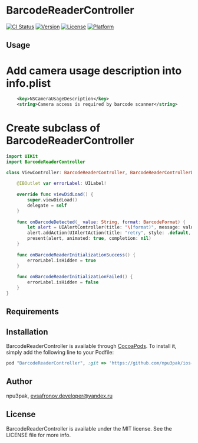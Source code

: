 # BarcodeReaderController

[![CI Status](http://img.shields.io/travis/npu3pak/BarcodeReaderController.svg?style=flat)](https://travis-ci.org/npu3pak/BarcodeReaderController)
[![Version](https://img.shields.io/cocoapods/v/BarcodeReaderController.svg?style=flat)](http://cocoapods.org/pods/BarcodeReaderController)
[![License](https://img.shields.io/cocoapods/l/BarcodeReaderController.svg?style=flat)](http://cocoapods.org/pods/BarcodeReaderController)
[![Platform](https://img.shields.io/cocoapods/p/BarcodeReaderController.svg?style=flat)](http://cocoapods.org/pods/BarcodeReaderController)

## Usage

# Add camera usage description into info.plist
```xml
	<key>NSCameraUsageDescription</key>
	<string>Camera access is required by barcode scanner</string>
```
# Create subclass of BarcodeReaderController

```swift
import UIKit
import BarcodeReaderController

class ViewController: BarcodeReaderController, BarcodeReaderControllerDelegate {
    
    @IBOutlet var errorLabel: UILabel!
    
    override func viewDidLoad() {
        super.viewDidLoad()
        delegate = self
    }
    
    func onBarcodeDetected(_ value: String, format: BarcodeFormat) {
        let alert = UIAlertController(title: "\(format)", message: value, preferredStyle: .alert)
        alert.addAction(UIAlertAction(title: "retry", style: .default, handler: {_ in self.restartScan()}))
        present(alert, animated: true, completion: nil)
    }
    
    func onBarcodeReaderInitializationSuccess() {
        errorLabel.isHidden = true
    }
    
    func onBarcodeReaderInitializationFailed() {
        errorLabel.isHidden = false
    }
}
```


## Requirements

## Installation

BarcodeReaderController is available through [CocoaPods](http://cocoapods.org). To install
it, simply add the following line to your Podfile:

```ruby
pod "BarcodeReaderController", :git => 'https://github.com/npu3pak/ios-lib-barcode-reader-controller.git'
```

## Author

npu3pak, evsafronov.developer@yandex.ru

## License

BarcodeReaderController is available under the MIT license. See the LICENSE file for more info.
